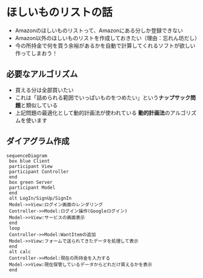 
# ほしいものリストの話
- Amazonのほしいものリストって、Amazonにある分しか登録できない
- Amazon以外のほしいものリストを作成しておきたい（理由：忘れん坊だし）
- 今の所持金で何を買う余裕があるかを自動で計算してくれるソフトが欲しい
作ってしまおう！

## 必要なアルゴリズム
- 買える分は全部買いたい
- これは「詰められる範囲でいっぱいものをつめたい」という**ナップサック問題**と類似している
- 上記問題の最適化として動的計画法が使われている
  **動的計画法**のアルゴリズムを使います

## ダイアグラム作成

```mermaid
sequenceDiagram
 box blue Client
 participant View
 participant Controller
 end
 box green Server
 participant Model
 end
 alt LogIn/SignUp/SignIn
 Model->>View:ログイン画面のレンダリング
 Controller->>Model:ログイン操作(Googleログイン)
 Model->>View:サービスの画面表示
 end
 loop
 Controller->>Model:WantItemの追加
 Model->>View:フォームで送られてきたデータを処理して表示
 end
 alt calc
 Controller->>Model:現在の所持金を入力する
 Model->>View:現在保管しているデータからどれだけ買えるかを表示
 end
```
